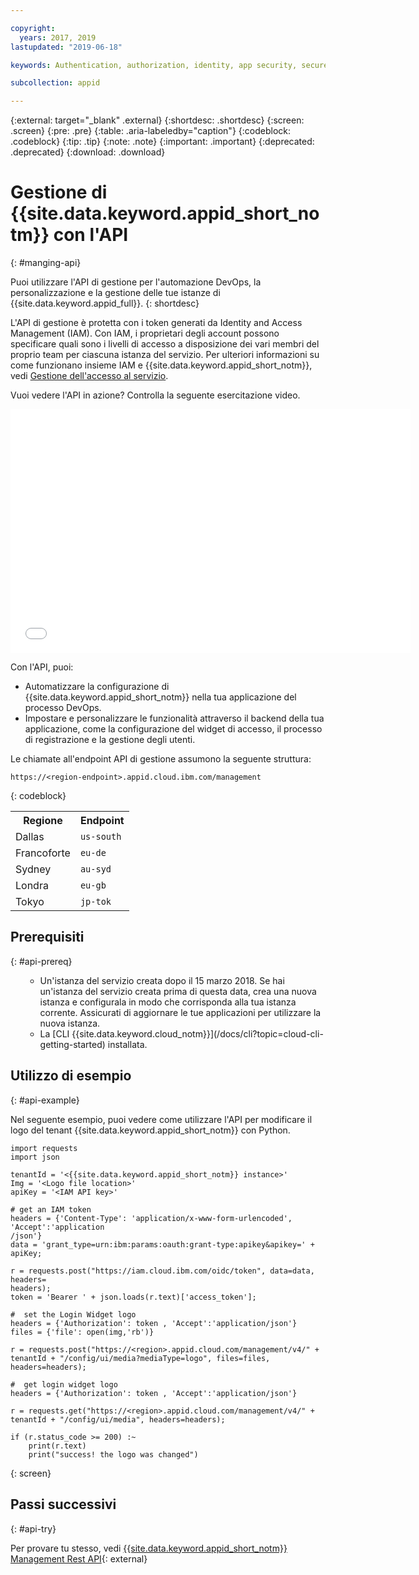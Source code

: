 ```yaml
---

copyright:
  years: 2017, 2019
lastupdated: "2019-06-18"

keywords: Authentication, authorization, identity, app security, secure, application identity, app to app, access token

subcollection: appid

---
```


{:external: target="_blank" .external}
{:shortdesc: .shortdesc}
{:screen: .screen}
{:pre: .pre}
{:table: .aria-labeledby="caption"}
{:codeblock: .codeblock}
{:tip: .tip}
{:note: .note}
{:important: .important}
{:deprecated: .deprecated}
{:download: .download}

# Gestione di {{site.data.keyword.appid_short_notm}} con l'API
{: #manging-api}

Puoi utilizzare l'API di gestione per l'automazione DevOps, la personalizzazione e la gestione delle tue istanze di {{site.data.keyword.appid_full}}.
{: shortdesc}

L'API di gestione è protetta con i token generati da Identity and Access Management (IAM). Con IAM, i proprietari degli account possono specificare quali sono i livelli di accesso a disposizione dei vari membri del proprio team per ciascuna istanza del servizio. Per ulteriori informazioni su come funzionano insieme IAM e {{site.data.keyword.appid_short_notm}}, vedi [Gestione dell'accesso al servizio](/docs/services/appid?topic=appid-service-access-management).


Vuoi vedere l'API in azione? Controlla la seguente esercitazione video.

<iframe class="embed-responsive-item" id="about-appid-api" title="Informazioni sull'API {{site.data.keyword.appid_short_notm}} " type="text/html" width="640" height="390" src="//www.youtube.com/embed/b2ABxvAdGg0?rel=0" frameborder="0" webkitallowfullscreen mozallowfullscreen allowfullscreen> </iframe>


Con l'API, puoi:
* Automatizzare la configurazione di {{site.data.keyword.appid_short_notm}} nella tua applicazione del processo DevOps.
* Impostare e personalizzare le funzionalità attraverso il backend della tua applicazione, come la configurazione del widget di accesso, il processo di registrazione e la gestione degli utenti.


Le chiamate all'endpoint API di gestione assumono la seguente struttura:

```
https://<region-endpoint>.appid.cloud.ibm.com/management
```
{: codeblock}


<table>
  <tr>
    <th>Regione</th>
    <th>Endpoint</th>
  </tr>
  <tr>
    <td>Dallas</td>
    <td><code>us-south</code></td>
  </tr>
  <tr>
    <td>Francoforte</td>
    <td><code>eu-de</code></td>
  </tr>
  <tr>
    <td>Sydney</td>
    <td><code>au-syd</code></td>
  </tr>
  <tr>
    <td>Londra</td>
    <td><code>eu-gb</code></td>
  </tr>
  <tr>
    <td>Tokyo</td>
    <td><code>jp-tok</code></td>
  </tr>
</table>



## Prerequisiti
{: #api-prereq}

<ul><ul><li>Un'istanza del servizio creata dopo il 15 marzo 2018. Se hai un'istanza del servizio creata prima di questa data, crea una nuova istanza e configurala in modo che corrisponda alla tua istanza corrente. Assicurati di aggiornare le tue applicazioni per utilizzare la nuova istanza.</li>
<li>La [CLI {{site.data.keyword.cloud_notm}}](/docs/cli?topic=cloud-cli-getting-started) installata.</li></ul></ul>

## Utilizzo di esempio
{: #api-example}

Nel seguente esempio, puoi vedere come utilizzare l'API per modificare il logo del tenant {{site.data.keyword.appid_short_notm}} con Python.

```
import requests
import json

tenantId = '<{{site.data.keyword.appid_short_notm}} instance>'
Img = '<Logo file location>'
apiKey = '<IAM API key>'

# get an IAM token
headers = {'Content-Type': 'application/x-www-form-urlencoded', 'Accept':'application
/json'}
data = 'grant_type=urn:ibm:params:oauth:grant-type:apikey&apikey=' + apiKey;

r = requests.post("https://iam.cloud.ibm.com/oidc/token", data=data, headers=
headers);
token = 'Bearer ' + json.loads(r.text)['access_token'];

#  set the Login Widget logo
headers = {'Authorization': token , 'Accept':'application/json'}
files = {'file': open(img,'rb')}

r = requests.post("https://<region>.appid.cloud.com/management/v4/" + tenantId + "/config/ui/media?mediaType=logo", files=files, headers=headers);

#  get login widget logo
headers = {'Authorization': token , 'Accept':'application/json'}

r = requests.get("https://<region>.appid.cloud.com/management/v4/" + tenantId + "/config/ui/media", headers=headers);

if (r.status_code >= 200) :~
    print(r.text)
    print("success! the logo was changed")
```
{: screen}


## Passi successivi
{: #api-try}

Per provare tu stesso, vedi [{{site.data.keyword.appid_short_notm}} Management Rest API](https://us-south.appid.cloud.ibm.com/swagger-ui/#/){: external}
